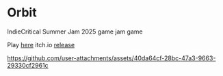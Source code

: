 # Orbit
IndieCritical Summer Jam 2025 game jam game

Play [here](https://nathanielkaiserxyz.github.io/IndieCritical-Summer-Jam-2025/)
itch.io [release](https://nathanielkaiser.itch.io/orbit)

https://github.com/user-attachments/assets/40da64cf-28bc-47a3-9663-29330cf2961c

